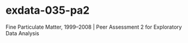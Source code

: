 # exdata-035-pa2
Fine Particulate Matter, 1999–2008 | Peer Assessment 2 for Exploratory Data Analysis
